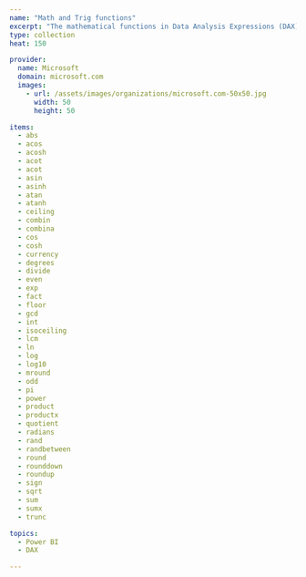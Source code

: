 ```yaml
---
name: "Math and Trig functions"
excerpt: "The mathematical functions in Data Analysis Expressions (DAX) are very similar to the Excel mathematical and trigonometric functions. This section lists the mathematical functions provided by DAX."
type: collection
heat: 150

provider:
  name: Microsoft
  domain: microsoft.com
  images:
    - url: /assets/images/organizations/microsoft.com-50x50.jpg
      width: 50
      height: 50

items:
  - abs
  - acos
  - acosh
  - acot
  - acot
  - asin
  - asinh
  - atan
  - atanh
  - ceiling
  - combin
  - combina
  - cos
  - cosh
  - currency
  - degrees
  - divide
  - even
  - exp
  - fact
  - floor
  - gcd
  - int
  - isoceiling
  - lcm
  - ln
  - log
  - log10
  - mround
  - odd
  - pi
  - power
  - product
  - productx
  - quotient
  - radians
  - rand
  - randbetween
  - round
  - rounddown
  - roundup
  - sign
  - sqrt
  - sum
  - sumx
  - trunc

topics:
  - Power BI
  - DAX

---
```


